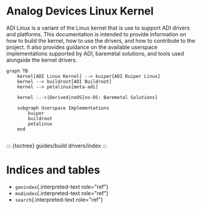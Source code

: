 # Analog Devices Linux Kernel

ADI Linux is a variant of the Linux kernel that is use to support ADI drivers and platforms. This documentation is intended to provide information on how to build the kernel, how to use the drivers, and how to contribute to the project. It also provides guidance on the available userspace implementations supported by ADI, baremetal solutions, and tools used alongside the kernel drivers.

```{mermaid}
graph TB
    kernel[ADI Linux Kernel] --> kuiper[ADI Kuiper Linux]
    kernel --> buildroot[ADI Buildroot]
    kernel --> petalinux[meta-adi]

    kernel -.->|Derived|noOS[no-OS: Baremetal Solutions]

    subgraph Userspace Implementations
        kuiper
        buildroot
        petalinux
    end


```


::: {toctree}
guides/build
drivers/index
:::

# Indices and tables

-   `genindex`{.interpreted-text role="ref"}
-   `modindex`{.interpreted-text role="ref"}
-   `search`{.interpreted-text role="ref"}
